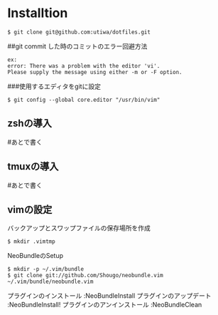 Installtion
========

```
$ git clone git@github.com:utiwa/dotfiles.git
```
##git commit した時のコミットのエラー回避方法
```
ex:
error: There was a problem with the editor 'vi'.
Please supply the message using either -m or -F option.
```
###使用するエディタをgitに設定
```
$ git config --global core.editor "/usr/bin/vim"
```

zshの導入
---
#あとで書く

tmuxの導入
---
#あとで書く

vimの設定
---
バックアップとスワップファイルの保存場所を作成
```
$ mkdir .vimtmp
```
NeoBundleのSetup
```
$ mkdir -p ~/.vim/bundle
$ git clone git://github.com/Shougo/neobundle.vim ~/.vim/bundle/neobundle.vim
```
プラグインのインストール
  :NeoBundleInstall
プラグインのアップデート
  :NeoBundleInstall!
プラグインのアンインストール
  :NeoBundleClean

